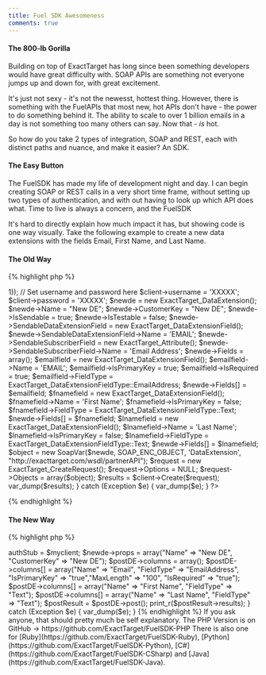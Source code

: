 ```yaml
---
title: Fuel SDK Awesomeness
comments: true
---
```

#### The 800-lb Gorilla
Building on top of ExactTarget has long since been something developers would have great difficulty with.  SOAP APIs are something not everyone jumps up and down for, with great excitement.

It's just not sexy - it's not the newesst, hottest thing. However, there is something with the FuelAPIs that most new, hot APIs don't have - the power to do something behind it. The ability to scale to over 1 billion emails in a day is not something too many others can say.  Now that - _is_ hot.

So how do you take 2 types of integration, SOAP and REST, each with distinct paths and nuance, and make it easier?  An SDK.

#### The Easy Button
The FuelSDK has made my life of development night and day.  I can begin creating SOAP or REST calls in a very short time frame, without setting up two types of authentication, and with out having to look up which API does what. Time to live is always a concern, and the FuelSDK

It's hard to directly explain how much impact it has, but showing code is one way visually. Take the following example to create a new data extensions with the fields Email, First Name, and Last Name.

#### The Old Way

{% highlight php %}
<?php
  require(`'exacttarget_soap_client.php`');
    $wsdl = 'https://webservice.exacttarget.com/etframework.wsdl'';
    try {
  // Create the Soap Client
      $client = new ExactTargetSoapClient($wsdl, array('trace'=>1));
        // Set username and password here
        $client->username = 'XXXXX';
        $client->password = 'XXXXX';
    $newde = new ExactTarget_DataExtension();
        $newde->Name = "New DE";
        $newde->CustomerKey = "New DE";
        $newde->IsSendable = true;
        $newde->IsTestable = false;
        $newde->SendableDataExtensionField = new ExactTarget_DataExtensionField();
        $newde->SendableDataExtensionField->Name = 'EMAIL';
        $newde->SendableSubscriberField = new ExactTarget_Attribute();
        $newde->SendableSubscriberField->Name = 'Email Address';
    $newde->Fields = array();
    $emailfield = new ExactTarget_DataExtensionField();
        $emailfield->Name = 'EMAIL';
        $emailfield->IsPrimaryKey = true;
        $emailfield->IsRequired = true;
        $emailfield->FieldType = ExactTarget_DataExtensionFieldType::EmailAddress;
        $newde->Fields[] = $emailfield;
        $fnamefield = new ExactTarget_DataExtensionField();
        $fnamefield->Name = 'First Name';
        $fnamefield->IsPrimaryKey = false;
        $fnamefield->FieldType = ExactTarget_DataExtensionFieldType::Text;
        $newde->Fields[] = $fnamefield;
        $lnamefield = new ExactTarget_DataExtensionField();
        $lnamefield->Name = 'Last Name';
        $lnamefield->IsPrimaryKey = false;
        $lnamefield->FieldType = ExactTarget_DataExtensionFieldType::Text;
        $newde->Fields[] = $lnamefield;
        $object = new SoapVar($newde, SOAP_ENC_OBJECT, 'DataExtension', "http://exacttarget.com/wsdl/partnerAPI");
        $request = new ExactTarget_CreateRequest();
        $request->Options = NULL;
        $request->Objects = array($object);
    $results = $client->Create($request);
        var_dump($results);
} catch (Exception  $e) {
  var_dump($e);
}
?>
{% endhighlight %}

#### The New Way
{% highlight php %}
<?php
  require('../ET_Client.php');
    try {
      $myclient = new ET_Client();
    $newde = new ET_DataExtension();
        $newde->authStub = $myclient;
        $newde->props = array("Name" => "New DE", "CustomerKey" => "New DE");
        $postDE->columns = array();
        $postDE->columns[] = array("Name" => "Email", "FieldType" => "EmailAddress", "IsPrimaryKey" => "true","MaxLength" => "100", "IsRequired" => "true");
        $postDE->columns[] = array("Name" => "First Name", "FieldType" => "Text");
        $postDE->columns[] = array("Name" => "Last Name", "FieldType" => "Text");
        $postResult = $postDE->post();
        print_r($postResult->results);
 } catch (Exception  $e) {
  var_dump($e);
}
{% endhighlight %}

If you ask anyone, that should pretty much be self explanatory.

The PHP Version is on GitHub -> https://github.com/ExactTarget/FuelSDK-PHP

There is also one for [Ruby](https://github.com/ExactTarget/FuelSDK-Ruby), [Python](https://github.com/ExactTarget/FuelSDK-Python), [C#](https://github.com/ExactTarget/FuelSDK-CSharp) and [Java](https://github.com/ExactTarget/FuelSDK-Java).
